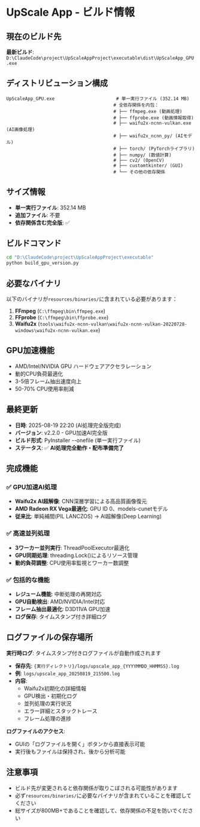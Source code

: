 # UpScale App - ビルド情報

## 現在のビルド先

**最新ビルド**: `D:\ClaudeCode\project\UpScaleAppProject\executable\dist\UpScaleApp_GPU.exe`

## ディストリビューション構成

```
UpScaleApp_GPU.exe                       # 単一実行ファイル (352.14 MB)
                                        # 全依存関係を内包：
                                        # ├── ffmpeg.exe (動画処理)
                                        # ├── ffprobe.exe (動画情報取得)
                                        # ├── waifu2x-ncnn-vulkan.exe (AI画像処理)
                                        # ├── waifu2x_ncnn_py/ (AIモデル)
                                        # ├── torch/ (PyTorchライブラリ)
                                        # ├── numpy/ (数値計算)
                                        # ├── cv2/ (OpenCV)
                                        # ├── customtkinter/ (GUI)
                                        # └── その他の依存関係
```

## サイズ情報

- **単一実行ファイル**: 352.14 MB
- **追加ファイル**: 不要
- **依存関係含む完全版**: ✅

## ビルドコマンド

```bash
cd "D:\ClaudeCode\project\UpScaleAppProject\executable"
python build_gpu_version.py
```

## 必要なバイナリ

以下のバイナリが`resources/binaries/`に含まれている必要があります：

1. **FFmpeg** (`C:\ffmpeg\bin\ffmpeg.exe`)
2. **FFprobe** (`C:\ffmpeg\bin\ffprobe.exe`)  
3. **Waifu2x** (`tools\waifu2x-ncnn-vulkan\waifu2x-ncnn-vulkan-20220728-windows\waifu2x-ncnn-vulkan.exe`)

## GPU加速機能

- AMD/Intel/NVIDIA GPU ハードウェアアクセラレーション
- 動的CPU負荷最適化
- 3-5倍フレーム抽出速度向上
- 50-70% CPU使用率削減

## 最終更新

- **日時**: 2025-08-19 22:20 (AI処理完全版完成)
- **バージョン**: v2.2.0 - GPU加速AI完全版
- **ビルド形式**: PyInstaller --onefile (単一実行ファイル)
- **ステータス**: ✅ **AI処理完全動作・配布準備完了**

## 完成機能

### ✅ GPU加速AI処理
- **Waifu2x AI超解像**: CNN深層学習による高品質画像復元
- **AMD Radeon RX Vega最適化**: GPU ID 0、models-cunetモデル
- **従来比**: 単純補間(PIL LANCZOS) → AI超解像(Deep Learning)

### ✅ 高速並列処理
- **3ワーカー並列実行**: ThreadPoolExecutor最適化
- **GPU同期処理**: threading.Lock()によるリソース管理
- **動的負荷調整**: CPU使用率監視とワーカー数調整

### ✅ 包括的な機能
- **レジューム機能**: 中断処理の再開対応
- **GPU自動検出**: AMD/NVIDIA/Intel対応
- **フレーム抽出最適化**: D3D11VA GPU加速
- **ログ保存**: タイムスタンプ付き詳細ログ

## ログファイルの保存場所

**実行時ログ**: タイムスタンプ付きログファイルが自動作成されます

- **保存先**: `{実行ディレクトリ}/logs/upscale_app_{YYYYMMDD_HHMMSS}.log`
- **例**: `logs/upscale_app_20250819_215500.log`
- **内容**: 
  - Waifu2x初期化の詳細情報
  - GPU検出・初期化ログ  
  - 並列処理の実行状況
  - エラー詳細とスタックトレース
  - フレーム処理の進捗

**ログファイルのアクセス**:
- GUIの「ログファイルを開く」ボタンから直接表示可能
- 実行後もファイルは保持され、後から分析可能

## 注意事項

- ビルド先が変更されると依存関係が取りこぼされる可能性があります
- 必ず`resources/binaries/`に必要なバイナリが含まれていることを確認してください
- 総サイズが800MB+であることを確認して、依存関係の不足を防いでください